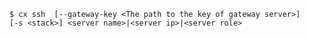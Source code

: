 <!-- usedin: [ _includes/_inlines/Toolbelt/common/ssh/ssh_usage.md] -->

```
$ cx ssh  [--gateway-key <The path to the key of gateway server>]    [-s <stack>] <server name>|<server ip>|<server role>
```
